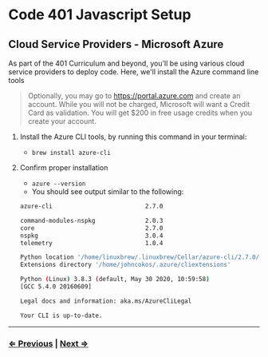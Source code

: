 # Code 401 Javascript Setup

## Cloud Service Providers - Microsoft Azure

As part of the 401 Curriculum and beyond, you'll be using various cloud service providers to deploy code. Here, we'll install the Azure command line tools

> Optionally, you may go to <https://portal.azure.com> and create an account. While you will not be charged, Microsoft will want a Credit Card as validation. You will get $200 in free usage credits when you create your account.

1. Install the Azure CLI tools, by running this command in your terminal:
   - `brew install azure-cli`
1. Confirm proper installation
   - `azure --version`
   - You should see output similar to the following:

   ```bash
   azure-cli                          2.7.0

   command-modules-nspkg              2.0.3
   core                               2.7.0
   nspkg                              3.0.4
   telemetry                          1.0.4

   Python location '/home/linuxbrew/.linuxbrew/Cellar/azure-cli/2.7.0/libexec/bin/python'
   Extensions directory '/home/johncokos/.azure/cliextensions'

   Python (Linux) 3.8.3 (default, May 30 2020, 10:59:58)
   [GCC 5.4.0 20160609]

   Legal docs and information: aka.ms/AzureCliLegal

   Your CLI is up-to-date.
   ```

---

### [⇐ Previous](./2-netlify.md) | [Next ⇒](./4-aws.md)
